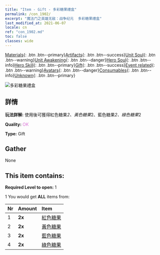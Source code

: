 ```yaml
---
title: "Item - Gift - 多彩糖果禮盒"
permalink: /con_1902/
excerpt: "魔法门之英雄无敌：战争纪元  多彩糖果禮盒"
last_modified_at: 2021-06-07
locale: cn
ref: "con_1902.md"
toc: false
classes: wide
---
```

 [Materials](/ItemsCN/){: .btn .btn--primary}[Artifacts](/ItemsCN/Artifacts/){: .btn .btn--success}[Unit Soul](/ItemsCN/UnitSoul/){: .btn .btn--warning}[Unit Awakening](/ItemsCN/UnitAwakening/){: .btn .btn--danger}[Hero Soul](/ItemsCN/HeroSoul/){: .btn .btn--info}[Hero Skill](/ItemsCN/HeroSkill/){: .btn .btn--primary}[Gift](/ItemsCN/Gift/){: .btn .btn--success}[Event related](/ItemsCN/Events/){: .btn .btn--warning}[Avatars](/ItemsCN/Avatars/){: .btn .btn--danger}[Consumables](/ItemsCN/Consumables/){: .btn .btn--info}[Unknown](/ItemsCN/Unknown/){: .btn .btn--primary}

 ![多彩糖果禮盒](/images/t/i_907525.png)

## 詳情
 **玩法詳解:** 使用後可獲得紅色糖果*2、黃色糖果*2、藍色糖果*2、綠色糖果*2

 **Quality:** <span style="color: #DA70D6">OK</span>

 **Type:** Gift

## Gather

  None

## This item contains:

 **Required Level to open:** 1

 1 You would get **ALL** items  from:

  | Nr | Amount |     Item    |
  |:---|:-------|:------------|
  | 1 |  **2x** | [紅色糖果](/cn/Items/con_549/) |  | 
  | 2 |  **2x** | [黃色糖果](/cn/Items/con_550/) |  | 
  | 3 |  **2x** | [藍色糖果](/cn/Items/con_551/) |  | 
  | 4 |  **2x** | [綠色糖果](/cn/Items/con_552/) |  | 
